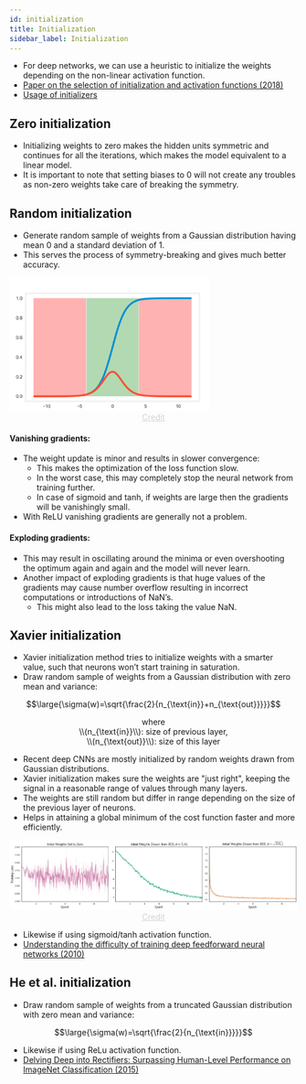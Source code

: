 ```yaml
---
id: initialization
title: Initialization
sidebar_label: Initialization
---
```


- For deep networks, we can use a heuristic to initialize the weights depending on the non-linear activation function.
- [Paper on the selection of initialization and activation functions (2018)](https://arxiv.org/pdf/1805.08266.pdf)
- [Usage of initializers](https://keras.io/initializers/)

## Zero initialization

- Initializing weights to zero makes the hidden units symmetric and continues for all the iterations, which makes the model equivalent to a linear model.
- It is important to note that setting biases to 0 will not create any troubles as non-zero weights take care of breaking the symmetry.

## Random initialization

- Generate random sample of weights from a Gaussian distribution having mean 0 and a standard deviation of 1.
- This serves the process of symmetry-breaking and gives much better accuracy.

<img width=350 src="/img/docs/sigmoid.png"/>
<center><a href="https://mnsgrg.com/2017/12/21/xavier-initialization/" style="color: lightgrey">Credit</a></center>

#### Vanishing gradients:
- The weight update is minor and results in slower convergence:
    - This makes the optimization of the loss function slow. 
    - In the worst case, this may completely stop the neural network from training further.
    - In case of sigmoid and tanh, if weights are large then the gradients will be vanishingly small.
- With ReLU vanishing gradients are generally not a problem.

#### Exploding gradients:
- This may result in oscillating around the minima or even overshooting the optimum again and again and the model will never learn. 
- Another impact of exploding gradients is that huge values of the gradients may cause number overflow resulting in incorrect computations or introductions of NaN’s. 
    - This might also lead to the loss taking the value NaN.

## Xavier initialization

- Xavier initialization method tries to initialize weights with a smarter value, such that neurons won’t start training in saturation.
- Draw random sample of weights from a Gaussian distribution with zero mean and variance:

$$\large{\sigma(w)=\sqrt{\frac{2}{n_{\text{in}}+n_{\text{out}}}}}$$
<center>where</center>
<center>\\(n_{\text{in}}\\): size of previous layer,</center>
<center>\\(n_{\text{out}}\\): size of this layer</center>

- Recent deep CNNs are mostly initialized by random weights drawn from Gaussian distributions.
- Xavier initialization makes sure the weights are "just right", keeping the signal in a reasonable range of values through many layers.
- The weights are still random but differ in range depending on the size of the previous layer of neurons.
- Helps in attaining a global minimum of the cost function faster and more efficiently.

<img width=700 src="/img/docs/training-losses.png"/>
<center><a href="https://intoli.com/blog/neural-network-initialization/" style="color: lightgrey">Credit</a></center>

- Likewise if using sigmoid/tanh activation function.
- [Understanding the difficulty of training deep feedforward neural networks (2010)](http://proceedings.mlr.press/v9/glorot10a/glorot10a.pdf)

## He et al. initialization

- Draw random sample of weights from a truncated Gaussian distribution with zero mean and variance:

$$\large{\sigma(w)=\sqrt{\frac{2}{n_{\text{in}}}}}$$

- Likewise if using ReLu activation function.
- [Delving Deep into Rectifiers: Surpassing Human-Level Performance on ImageNet Classification (2015)](https://arxiv.org/pdf/1502.01852v1.pdf)